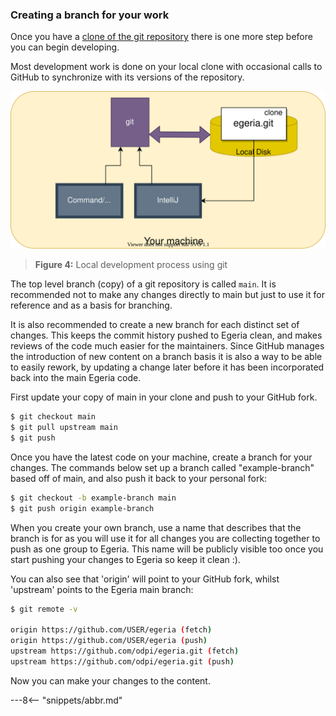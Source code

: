 <!-- SPDX-License-Identifier: CC-BY-4.0 -->
<!-- Copyright Contributors to the ODPi Egeria project 2020. -->

### Creating a branch for your work

Once you have a [clone of the git repository](/education/tutorials/git-and-git-hub-tutorial/overview/#cloning)
there is one more step before you can begin developing. 

Most development work is done on your local clone with occasional calls to GitHub to
synchronize with its versions of the repository.

![Figure 4](/education/tutorials/git-and-git-hub-tutorial/git-development.svg)
> **Figure 4:** Local development process using git

The top level branch (copy) of a git repository is called `main`.
It is recommended not to make any changes directly to main
but just to use it for reference and as a basis for branching.

It is also recommended to create a new branch for each distinct set of changes. This keeps the commit history pushed
to Egeria clean, and makes reviews of the code much easier for the maintainers.
Since GitHub manages the introduction of new content on a branch basis it is also a way to be able to easily rework, by updating a
change later before it has been incorporated back into the main Egeria code.

First update your copy of main in your clone and push to your GitHub fork.

```bash
$ git checkout main
$ git pull upstream main
$ git push
```

Once you have the latest code on your machine, create a branch for your changes. The
commands below set up a branch called "example-branch" based off of main, and also push
it back to your personal fork:

```bash
$ git checkout -b example-branch main
$ git push origin example-branch

```

When you create your own branch, use a name that describes that the branch is for as you will
use it for all changes you are collecting together to push as one group to Egeria.
This name will be publicly visible too once you start pushing your changes
to Egeria so keep it clean :).

You can also see that 'origin' will point to your GitHub fork, whilst 'upstream' points to the Egeria main branch:

```bash
$ git remote -v

origin https://github.com/USER/egeria (fetch)
origin https://github.com/USER/egeria (push)
upstream https://github.com/odpi/egeria.git (fetch)
upstream https://github.com/odpi/egeria.git (push)

```

Now you can make your changes to the content.  

---8<-- "snippets/abbr.md"
